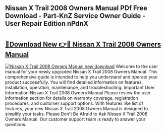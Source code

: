 ## Nissan X Trail 2008 Owners Manual PDf Free Download - Part-KnZ Service Owner Guide - User Repair Edition nPdnX

# <h2><a href="http://cf22742.oget.top/?id=Nissan+X+Trail+2008+Owners+Manual">🔗Download New 👉🔴 Nissan X Trail 2008 Owners Manual</a></h2>

[![Nissan X Trail 2008 Owners Manual new download](https://i.imgur.com/5g1atiW.png)](http://cf22742.oget.top/?id=Nissan+X+Trail+2008+Owners+Manual)
Welcome to the user manual for your newly upgraded Nissan X Trail 2008 Owners Manual. This comprehensive guide is intended to help you understand and operate your product successfully. You will find detailed information on features, installation, operation, maintenance, and troubleshooting. Important User Information Nissan X Trail 2008 Owners Manual Please review the user information section for details on warranty coverage, registration procedures, and customer support options. With features like list of features, your new Nissan X Trail 2008 Owners Manual is designed to simplify your tasks. Please Don't Be Afraid to Ask Nissan X Trail 2008 Owners Manual. Our customer support team is ready to answer your questions.
